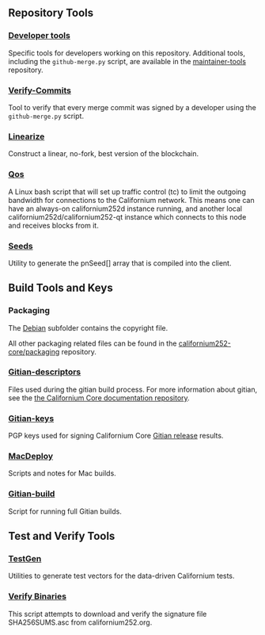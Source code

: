 Repository Tools
---------------------

### [Developer tools](/contrib/devtools) ###
Specific tools for developers working on this repository.
Additional tools, including the `github-merge.py` script, are available in the [maintainer-tools](https://github.com/californium252-core/californium252-maintainer-tools) repository.

### [Verify-Commits](/contrib/verify-commits) ###
Tool to verify that every merge commit was signed by a developer using the `github-merge.py` script.

### [Linearize](/contrib/linearize) ###
Construct a linear, no-fork, best version of the blockchain.

### [Qos](/contrib/qos) ###

A Linux bash script that will set up traffic control (tc) to limit the outgoing bandwidth for connections to the Californium network. This means one can have an always-on californium252d instance running, and another local californium252d/californium252-qt instance which connects to this node and receives blocks from it.

### [Seeds](/contrib/seeds) ###
Utility to generate the pnSeed[] array that is compiled into the client.

Build Tools and Keys
---------------------

### Packaging ###
The [Debian](/contrib/debian) subfolder contains the copyright file.

All other packaging related files can be found in the [californium252-core/packaging](https://github.com/californium252-core/packaging) repository.

### [Gitian-descriptors](/contrib/gitian-descriptors) ###
Files used during the gitian build process. For more information about gitian, see the [the Californium Core documentation repository](https://github.com/californium252-core/docs).

### [Gitian-keys](/contrib/gitian-keys)
PGP keys used for signing Californium Core [Gitian release](/doc/release-process.md) results.

### [MacDeploy](/contrib/macdeploy) ###
Scripts and notes for Mac builds.

### [Gitian-build](/contrib/gitian-build.py) ###
Script for running full Gitian builds.

Test and Verify Tools
---------------------

### [TestGen](/contrib/testgen) ###
Utilities to generate test vectors for the data-driven Californium tests.

### [Verify Binaries](/contrib/verifybinaries) ###
This script attempts to download and verify the signature file SHA256SUMS.asc from californium252.org.
